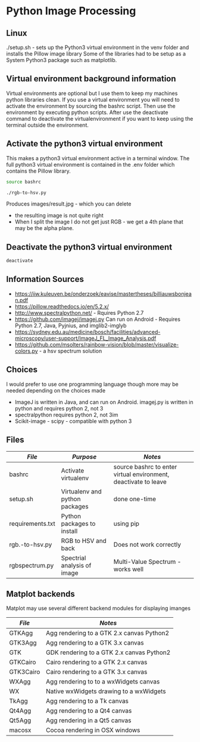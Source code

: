 # Python Image Processing


## Linux 

./setup.sh - sets up the Python3 virtual environment in the venv folder and installs the Pillow image library
Some of the libraries had to be setup as a System Python3 package such as matplotlib.


## Virtual environment background information

Virtual environments are optional but I use them to keep my machines python libraries clean. If you use a virtual environment you will need to activate the environment by sourcing the bashrc script. Then use the environment by executing python scripts.  After use the deactivate command to deactivate the virtualenvironment if you want to keep using the terminal outside the environment.

## Activate the python3 virtual environment

This makes a python3 virtual environment active in a terminal window.
The full python3 virtual environment is contained in the .env folder which contains the Pillow library.

```bash
source bashrc

./rgb-to-hsv.py
```

Produces images/result.jpg - which you can delete

* the resulting image is not quite right
* When I split the image I do not get just RGB - we get a 4th plane that may be the alpha plane.

## Deactivate the python3 virtual environment

```bash
deactivate
```

## Information Sources

* https://iiw.kuleuven.be/onderzoek/eavise/mastertheses/billiauwsbonjean.pdf
* https://pillow.readthedocs.io/en/5.2.x/
* http://www.spectralpython.net/ - Rquires Python 2.7
* https://github.com/imagej/imagej.py Can run on Android - Requires Python 2.7, Java, Pyjnius, and imglib2-imglyb
* https://sydney.edu.au/medicine/bosch/facilities/advanced-microscopy/user-support/ImageJ_FL_Image_Analysis.pdf
* https://github.com/msolters/rainbow-vision/blob/master/visualize-colors.py - a hsv spectrum solution


## Choices

I would prefer to use one programming language though more may be needed depending on the choices made

* ImageJ is written in Java, and can run on Android.  imagej.py is written in python and requires python 2, not 3
* spectralpython requires python 2, not 3im
* Scikit-image - scipy - compatible with python 3


## Files

|  *File*               | *Purpose*             | *Notes*                       |
|-----------------------|-----------------------|-------------------------------|
| bashrc                | Activate virtualenv   | source bashrc to enter virtual environment, deactivate to leave |
| setup.sh              | Virtualenv and python packages | done one-time |
| requirements.txt      | Python packages to install | using pip |
| rgb.-to-hsv.py        | RGB to HSV and back   | Does not work correctly |
| rgbspectrum.py        | Spectrial analysis of image | Multi-Value Spectrum - works well |


## Matplot backends

Matplot may use several different backend modules for displaying imanges

|  *File*   | *Notes*                                   |
|-----------|-------------------------------------------|
| GTKAgg    | Agg rendering to a GTK 2.x canvas Python2 |
| GTK3Agg   | Agg rendering to a GTK 3.x canvas         |
| GTK       | GDK rendering to a GTK 2.x canvas Python2 |
| GTKCairo  | Cairo rendering to a GTK 2.x canvas       |
| GTK3Cairo | Cairo rendering to a GTK 3.x canvas       |
| WXAgg     | Agg rendering to to a wxWidgets canvas    |
| WX        | Native wxWidgets drawing to a wxWidgets   |
| TkAgg     | Agg rendering to a Tk canvas              |
| Qt4Agg    | Agg rendering to a Qt4 canvas             |
| Qt5Agg    | Agg rendering in a Qt5 canvas             |
| macosx    | Cocoa rendering in OSX windows            |
